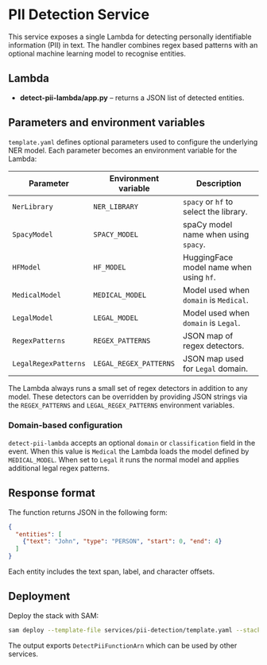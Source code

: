 # PII Detection Service

This service exposes a single Lambda for detecting personally identifiable
information (PII) in text. The handler combines regex based patterns with an
optional machine learning model to recognise entities.

## Lambda

- **detect-pii-lambda/app.py** – returns a JSON list of detected entities.

## Parameters and environment variables

`template.yaml` defines optional parameters used to configure the underlying NER
model. Each parameter becomes an environment variable for the Lambda:

| Parameter   | Environment variable | Description                                |
| ----------- | -------------------- | ------------------------------------------ |
| `NerLibrary` | `NER_LIBRARY`       | `spacy` or `hf` to select the library.     |
| `SpacyModel` | `SPACY_MODEL`       | spaCy model name when using `spacy`.       |
| `HFModel`    | `HF_MODEL`          | HuggingFace model name when using `hf`.    |
| `MedicalModel` | `MEDICAL_MODEL`   | Model used when `domain` is `Medical`. |
| `LegalModel` | `LEGAL_MODEL`       | Model used when `domain` is `Legal`. |
| `RegexPatterns` | `REGEX_PATTERNS` | JSON map of regex detectors. |
| `LegalRegexPatterns` | `LEGAL_REGEX_PATTERNS` | JSON map used for `Legal` domain. |

The Lambda always runs a small set of regex detectors in addition to any model.
These detectors can be overridden by providing JSON strings via the
`REGEX_PATTERNS` and `LEGAL_REGEX_PATTERNS` environment variables.

### Domain-based configuration

`detect-pii-lambda` accepts an optional `domain` or `classification` field in
the event. When this value is `Medical` the Lambda loads the model defined by
`MEDICAL_MODEL`. When set to `Legal` it runs the normal model and applies
additional legal regex patterns.

## Response format

The function returns JSON in the following form:

```json
{
  "entities": [
    {"text": "John", "type": "PERSON", "start": 0, "end": 4}
  ]
}
```

Each entity includes the text span, label, and character offsets.

## Deployment

Deploy the stack with SAM:

```bash
sam deploy --template-file services/pii-detection/template.yaml --stack-name pii
```

The output exports `DetectPiiFunctionArn` which can be used by other services.
